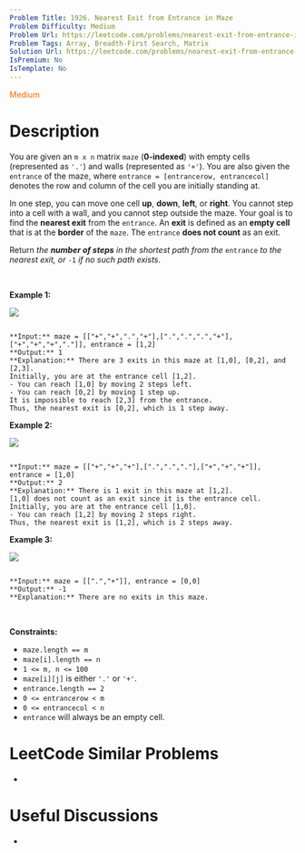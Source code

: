 ```yaml
---
Problem Title: 1926. Nearest Exit from Entrance in Maze
Problem Difficulty: Medium
Problem Url: https://leetcode.com/problems/nearest-exit-from-entrance-in-maze/
Problem Tags: Array, Breadth-First Search, Matrix
Solution Url: https://leetcode.com/problems/nearest-exit-from-entrance-in-maze/solution/
IsPremium: No
IsTemplate: No
---
```


<span style="color: rgb(239, 108, 0);">Medium</span>

# Description

You are given an `m x n` matrix `maze` (**0-indexed**) with empty cells (represented as `'.'`) and walls (represented as `'+'`). You are also given the `entrance` of the maze, where `entrance = [entrancerow, entrancecol]` denotes the row and column of the cell you are initially standing at.


In one step, you can move one cell **up**, **down**, **left**, or **right**. You cannot step into a cell with a wall, and you cannot step outside the maze. Your goal is to find the **nearest exit** from the `entrance`. An **exit** is defined as an **empty cell** that is at the **border** of the `maze`. The `entrance` **does not count** as an exit.


Return *the **number of steps** in the shortest path from the* `entrance` *to the nearest exit, or* `-1` *if no such path exists*.


 


**Example 1:**


![](https://assets.leetcode.com/uploads/2021/06/04/nearest1-grid.jpg)

```

**Input:** maze = [["+","+",".","+"],[".",".",".","+"],["+","+","+","."]], entrance = [1,2]
**Output:** 1
**Explanation:** There are 3 exits in this maze at [1,0], [0,2], and [2,3].
Initially, you are at the entrance cell [1,2].
- You can reach [1,0] by moving 2 steps left.
- You can reach [0,2] by moving 1 step up.
It is impossible to reach [2,3] from the entrance.
Thus, the nearest exit is [0,2], which is 1 step away.

```

**Example 2:**


![](https://assets.leetcode.com/uploads/2021/06/04/nearesr2-grid.jpg)

```

**Input:** maze = [["+","+","+"],[".",".","."],["+","+","+"]], entrance = [1,0]
**Output:** 2
**Explanation:** There is 1 exit in this maze at [1,2].
[1,0] does not count as an exit since it is the entrance cell.
Initially, you are at the entrance cell [1,0].
- You can reach [1,2] by moving 2 steps right.
Thus, the nearest exit is [1,2], which is 2 steps away.

```

**Example 3:**


![](https://assets.leetcode.com/uploads/2021/06/04/nearest3-grid.jpg)

```

**Input:** maze = [[".","+"]], entrance = [0,0]
**Output:** -1
**Explanation:** There are no exits in this maze.

```

 


**Constraints:**


* `maze.length == m`
* `maze[i].length == n`
* `1 <= m, n <= 100`
* `maze[i][j]` is either `'.'` or `'+'`.
* `entrance.length == 2`
* `0 <= entrancerow < m`
* `0 <= entrancecol < n`
* `entrance` will always be an empty cell.




# LeetCode Similar Problems

- []()

# Useful Discussions

- []()
